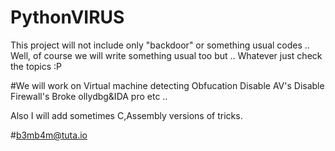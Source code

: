 # PythonVIRUS

This project will not include only "backdoor" or something usual codes .. Well, of course we will write something usual too but .. Whatever just check the topics :P

#We will work on 
        Virtual machine detecting
        Obfucation
        Disable AV's
        Disable Firewall's
        Broke ollydbg&IDA pro etc .. 


Also I will add sometimes C,Assembly versions of tricks. 

#b3mb4m@tuta.io
